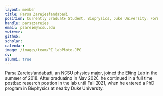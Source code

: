 ```yaml
---
layout: member
title: Parsa Zareiesfandabadi
position: Currently Graduate Student, Biophysics, Duke University; Formerly UG and Postbac Researcher, Elting Lab, 2018-2021
handle: parsazareies
email: pzareie@ncsu.edu
twitter:
github:
scholar:
calendar:
image: /images/team/PZ_labPhoto.JPG
cv:
alumni: true
---
```


Parsa Zareiesfandabadi, an NCSU physics major, joined the Elting Lab in the summer of 2018. After graduating in May 2020, he continued in a full time postbac research position in the lab until Fall 2021, when he entered a PhD program in Biophysics at nearby Duke University.
